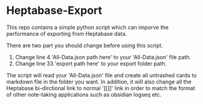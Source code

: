 # Heptabase-Export
This repo contains a simple python script which can imporve the performance of exporting from Heptabase data.

There are two part you should change before using this script.
1. Change line 4 'All-Data.json path here' to your 'All-Data.json' file path.
2. Change line 33 'export path here' to your export folder path.

The script will read your 'All-Data.json' file and create all untrashed cards to markdown file in the folder you want. In addition, it will also change all the Heptabase bi-dirctional link to normal '[[]]' link in order to match the format of other note-taking applications such as obsidian logseq etc.

